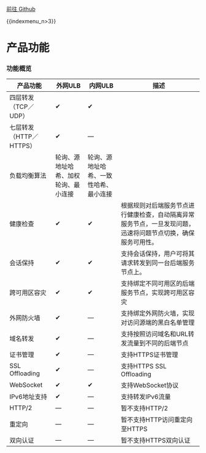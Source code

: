 [前往 Github](https://github.com/UCloudDocs/UCloud-document/tree/master/network/ulb)

{{indexmenu_n>3}}

# 产品功能

### 功能概览

| 产品功能 | 外网ULB | 内网ULB | 描述 |
| - | - | - |- |
| 四层转发（TCP／UDP） | ✔ | ✔ |  |
| 七层转发（HTTP／HTTPS） | ✔ | — |  |
| 负载均衡算法 | 轮询、源地址哈希、加权轮询、最小连接 | 轮询、源地址哈希、一致性哈希、最小连接 |  |
| 健康检查 | ✔ | ✔ | 根据规则对后端服务节点进行健康检查，自动隔离异常服务节点，一旦发现问题，迅速将问题节点切换，确保服务可用性。 |
| 会话保持 | ✔ | ✔ | 支持会话保持，用户可将其请求转发到同一台后端服务节点上。 |
| 跨可用区容灾 | ✔ | ✔ | 支持绑定不同可用区的后端服务节点，实现跨可用区容灾 |
| 外网防火墙 | ✔ | — | 支持绑定外网防火墙，实现对访问源端的黑白名单管理 |
| 域名转发 | ✔ | — | 支持按照访问域名和URL转发流量到不同的后端节点 |
| 证书管理 | ✔ | — | 支持HTTPS证书管理 |
| SSL Offloading | ✔ | — | 支持HTTPS SSL Offloading |
| WebSocket | ✔ | ✔ | 支持WebSocket协议 |
| IPv6地址支持 | ✔ | — | 支持转发IPv6流量 |
| HTTP/2 | — | — | 暂不支持HTTP/2 |
| 重定向 | — | — | 暂不支持HTTP访问重定向至HTTPS |
| 双向认证 | — | — | 暂不支持HTTPS双向认证 |






